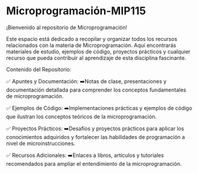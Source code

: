 # Microprogramación-MIP115

¡Bienvenido al repositorio de Microprogramación!

Este espacio está dedicado a recopilar y organizar todos los recursos relacionados con la materia de Microprogramación. Aquí encontrarás materiales de estudio, ejemplos de código, proyectos prácticos y cualquier recurso que pueda contribuir al aprendizaje de esta disciplina fascinante.

Contenido del Repositorio:

✅ Apuntes y Documentación:
    ➡️Notas de clase, presentaciones y documentación detallada para comprender los conceptos fundamentales de microprogramación.

✅ Ejemplos de Código:
    ➡️Implementaciones prácticas y ejemplos de código que ilustran los conceptos teóricos de la microprogramación.

✅ Proyectos Prácticos:
    ➡️Desafíos y proyectos prácticos para aplicar los conocimientos adquiridos y fortalecer las habilidades de programación a nivel de microinstrucciones.

✅ Recursos Adicionales:
    ➡️Enlaces a libros, artículos y tutoriales recomendados para ampliar el entendimiento de la microprogramación.

